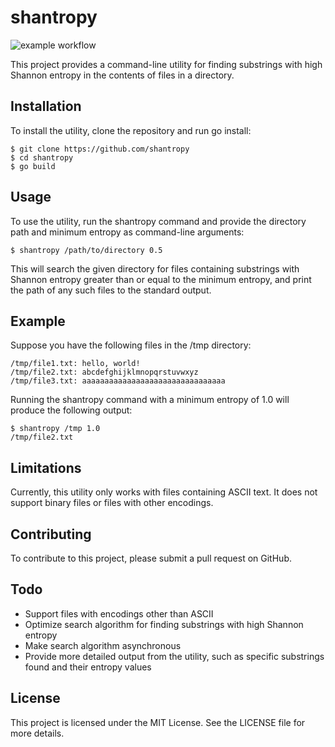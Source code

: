 # shantropy

![example workflow](https://github.com/oceansofvectors/shantropy/actions/workflows/go.yml/badge.svg)

This project provides a command-line utility for finding substrings with high Shannon entropy in the contents of files in a directory.

## Installation

To install the utility, clone the repository and run go install:
 
```
$ git clone https://github.com/shantropy
$ cd shantropy
$ go build
```

## Usage

To use the utility, run the shantropy command and provide the directory path and minimum entropy as command-line arguments:

```
$ shantropy /path/to/directory 0.5
```

This will search the given directory for files containing substrings with Shannon entropy greater than or equal to the minimum entropy, and print the path of any such files to the standard output.

## Example

Suppose you have the following files in the /tmp directory:

```
/tmp/file1.txt: hello, world!
/tmp/file2.txt: abcdefghijklmnopqrstuvwxyz
/tmp/file3.txt: aaaaaaaaaaaaaaaaaaaaaaaaaaaaaaaa
```

Running the shantropy command with a minimum entropy of 1.0 will produce the following output:

```
$ shantropy /tmp 1.0
/tmp/file2.txt
```

## Limitations

Currently, this utility only works with files containing ASCII text. It does not support binary files or files with other encodings.

## Contributing

To contribute to this project, please submit a pull request on GitHub.

## Todo

* Support files with encodings other than ASCII
* Optimize search algorithm for finding substrings with high Shannon entropy
* Make search algorithm asynchronous
* Provide more detailed output from the utility, such as specific substrings found and their entropy values


## License

This project is licensed under the MIT License. See the LICENSE file for more details.
